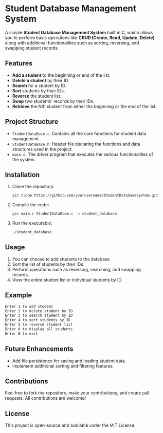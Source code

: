 # Student Database Management System

A simple **Student Database Management System** built in C, which allows you to perform basic operations like **CRUD (Create, Read, Update, Delete)** along with additional functionalities such as sorting, reversing, and swapping student records.

## Features

- **Add a student** to the beginning or end of the list.
- **Delete a student** by their ID.
- **Search** for a student by ID.
- **Sort** students by their IDs.
- **Reverse** the student list.
- **Swap** two students' records by their IDs.
- **Retrieve** the Nth student from either the beginning or the end of the list.

## Project Structure

- `StudentDataBase.c`: Contains all the core functions for student data management.
- `StudentDataBase.h`: Header file declaring the functions and data structures used in the project.
- `main.c`: The driver program that executes the various functionalities of the system.

## Installation

1. Clone the repository:

   ```bash
   git clone https://github.com/yourusername/StudentDatabaseSystem.git
   ```

2. Compile the code:

   ```bash
   gcc main.c StudentDataBase.c -o student_database
   ```

3. Run the executable:

   ```bash
   ./student_database
   ```

## Usage

1. You can choose to add students to the database.
2. Sort the list of students by their IDs.
3. Perform operations such as reversing, searching, and swapping records.
4. View the entire student list or individual students by ID.

## Example

```bash
Enter 1 to add student
Enter 2 to delete student by ID
Enter 3 to search student by ID
Enter 4 to sort students by ID
Enter 5 to reverse student list
Enter 6 to display all students
Enter 0 to exit
```

## Future Enhancements

- Add file persistence for saving and loading student data.
- Implement additional sorting and filtering features.

## Contributions

Feel free to fork the repository, make your contributions, and create pull requests. All contributions are welcome!

## License

This project is open-source and available under the MIT License.

